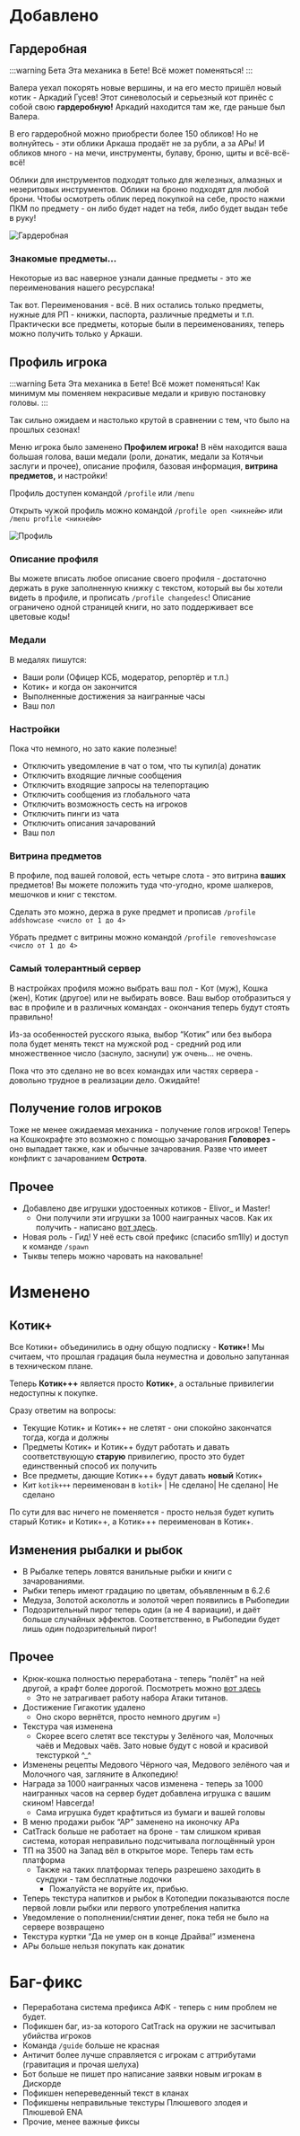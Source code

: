 # Добавлено

## Гардеробная

:::warning Бета
Эта механика в Бете! Всё может поменяться!
:::

Валера уехал покорять новые вершины, и на его место пришёл новый котик - Аркадий Гусев! Этот синеволосый и серьезный кот принёс с собой свою **гардеробную!** Аркадий находится там же, где раньше был Валера.

В его гардеробной можно приобрести более 150 обликов! Но не волнуйтесь - эти облики Аркаша продаёт не за рубли, а за АРы! И обликов много - на мечи, инструменты, булаву, броню, щиты и всё-всё-всё!

Облики для инструментов подходят только для железных, алмазных и незеритовых инструментов. Облики на броню подходят для любой брони. Чтобы осмотреть облик перед покупкой на себе, просто нажми ПКМ по предмету - он либо будет надет на тебя, либо будет выдан тебе в руку!

![Гардеробная](/assets/gameplay/unique/wardrobe/wardrobe_menu.png)

### Знакомые предметы…

Некоторые из вас наверное узнали данные предметы - это же переименования нашего ресурспака!

Так вот. Переименования - всё. В них остались только предметы, нужные для РП - книжки, паспорта, различные предметы и т.п. Практически все предметы, которые были в переименованиях, теперь можно получить только у Аркаши.

## Профиль игрока

:::warning Бета
Эта механика в Бете! Всё может поменяться!
Как минимум мы поменяем некрасивые медали и кривую постановку головы.
:::

Так сильно ожидаем и настолько крутой в сравнении с тем, что было на прошлых сезонах!

Меню игрока было заменено **Профилем игрока!** В нём находится ваша большая голова, ваши медали (роли, донатик, медали за Котячьи заслуги и прочее), описание профиля, базовая информация, **витрина предметов,** и настройки!

Профиль доступен командой `/profile` или `/menu`

Открыть чужой профиль можно командой `/profile open <никнейм>` или `/menu profile <никнейм>`

![Профиль](/assets/gameplay/unique/qol/profile.png)

### Описание профиля

Вы можете вписать любое описание своего профиля - достаточно держать в руке заполненную книжку с текстом, который вы бы хотели видеть в профиле, и прописать `/profile changedesc`! Описание ограничено одной страницей книги, но зато поддерживает все цветовые коды!

### Медали

В медалях пишутся:

- Ваши роли (Офицер КСБ, модератор, репортёр и т.п.)
- Котик+ и когда он закончится
- Выполненные достижения за наигранные часы
- Ваш пол

### Настройки

Пока что немного, но зато какие полезные!

- Отключить уведомление в чат о том, что ты купил(а) донатик
- Отключить входящие личные сообщения
- Отключить входящие запросы на телепортацию
- Отключить сообщения из глобального чата
- Отключить возможность сесть на игроков
- Отключить пинги из чата
- Отключить описания зачарований
- Ваш пол

### Витрина предметов

В профиле, под вашей головой, есть четыре слота - это витрина **ваших** предметов! Вы можете положить туда что-угодно, кроме шалкеров, мешочков и книг с текстом.

Сделать это можно, держа в руке предмет и прописав `/profile addshowcase <число от 1 до 4>` 

Убрать предмет с витрины можно командой `/profile removeshowcase <число от 1 до 4>`

### Самый толерантный сервер

В настройках профиля можно выбрать ваш пол - Кот (муж), Кошка (жен), Котик (другое) или не выбирать вовсе. Ваш выбор отобразиться у вас в профиле и в различных командах - окончания теперь будут стоять правильно!

Из-за особенностей русского языка, выбор “Котик” или без выбора пола будет менять текст на мужской род - средний род или множественное число (заснуло, заснули) уж очень… не очень.

Пока что это сделано не во всех командах или частях сервера - довольно трудное в реализации дело. Ожидайте!

## Получение голов игроков

Тоже не менее ожидаемая механика - получение голов игроков! Теперь на Кошкокрафте это возможно с помощью зачарования **Головорез -** оно выпадает также, как и обычные зачарования. Разве что имеет конфликт с зачарованием **Острота**.

## Прочее

- Добавлено две игрушки удостоенных котиков - Elivor_ и Master!
    - Они получили эти игрушки за 1000 наигранных часов. Как их получить - написано [вот здесь](/bestiary/custom_items/plushie.md).
- Новая роль - Гид! У неё есть свой префикс (спасибо sm1lly) и доступ к команде `/spawn`
- Тыквы теперь можно чаровать на наковальне!

# Изменено

## Котик+

Все Котики+ объединились в одну общую подписку - **Котик+**! Мы считаем, что прошлая градация была неуместна и довольно запутанная в техническом плане.

Теперь **Котик+++** является просто **Котик+**, а остальные привилегии недоступны к покупке.

Сразу ответим на вопросы:

- Текущие Котик+ и Котик++ не слетят - они спокойно закончатся тогда, когда и должны
- Предметы Котик+ и Котик++ будут работать и давать соответствующую **старую** привилегию, просто это будет единственный способ их получить
- Все предметы, дающие Котик+++ будут давать **новый** Котик+
- Кит `kotik+++` переименован в `kotik+` | Не сделано| Не сделано| Не сделано

По сути для вас ничего не поменяется - просто нельзя будет купить старый Котик+ и Котик++, а Котик+++ переименован в Котик+.

## Изменения рыбалки и рыбок

- В Рыбалке теперь ловятся ванильные рыбки и книги с зачарованиями.
- Рыбки теперь имеют градацию по цветам, объявленным в 6.2.6
- Медуза, Золотой асколотль и золотой череп появились в Рыбопедии
- Подозрительный пирог теперь один (а не 4 вариации), и даёт больше случайных эффектов. Соответственно, в Рыбопедии будет лишь один подозрительный пирог!

## Прочее

- Крюк-кошка полностью переработана - теперь “полёт” на ней другой, а крафт более дорогой. Посмотреть можно [вот здесь](/bestiary/custom_items/gh.md)
    - Это не затрагивает работу набора Атаки титанов.
- Достижение Гигакотик удалено
    - Оно скоро вернётся, просто немного другим =)
- Текстура чая изменена
    - Скорее всего слетят все текстуры у Зелёного чая, Молочных чаёв и Медовых чаёв. Зато новые будут с новой и красивой текстуркой ^_^
- Изменены рецепты Медового Чёрного чая, Медового зелёного чая и Молочного чая, загляните в Алкопедию!
- Награда за 1000 наигранных часов изменена - теперь за 1000 наигранных часов на сервер будет добавлена игрушка с вашим скином! Навсегда!
    - Сама игрушка будет крафтиться из бумаги и вашей головы
- В меню продажи рыбок “АР” заменено на иконочку АРа
- CatTrack больше не работает на броне - там слишком кривая система, которая неправильно подсчитывала поглощённый урон
- ТП на 3500 на Запад вёл в открытое море. Теперь там есть платформа
    - Также на таких платформах теперь разрешено заходить в сундуки - там бесплатные лодочки
        - Пожалуйста не воруйте их, прибью.
- Теперь текстура напитков и рыбок в Котопедии показываются после первой ловли рыбки или первого употребления напитка
- Уведомление о пополнении/снятии денег, пока тебя не было на сервере возвращено
- Текстура куртки “Да не умер он в конце Драйва!” изменена
- АРы больше нельзя покупать как донатик

# Баг-фикс

- Переработана система префикса АФК - теперь с ним проблем не будет.
- Пофикшен баг, из-за которого CatTrack на оружии не засчитывал убийства игроков
- Команда `/guide` больше не красная
- Античит более лучше справляется с игрокам с аттрибутами (гравитация и прочая шелуха)
- Бот больше не пишет про написание заявки новым игрокам в Дискорде
- Пофикшен непереведенный текст в кланах
- Пофикшены неправильные текстуры Плюшевого злодея и Плюшевой ENA
- Прочие, менее важные фиксы